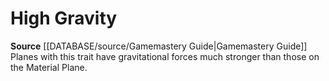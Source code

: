 ﻿---
id: '278'
name: High Gravity
rarity: Common
rus_type_level: null
source: '[[DATABASE/source/Gamemastery Guide|Gamemastery Guide]]'
trait:
- High Gravity
type: Trait

---
# High Gravity

**Source** [[DATABASE/source/Gamemastery Guide|Gamemastery Guide]]
Planes with this trait have gravitational forces much stronger than those on the Material Plane.